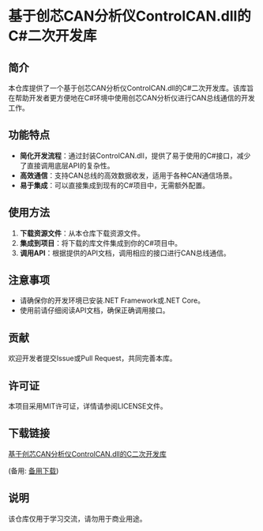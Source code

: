 # 基于创芯CAN分析仪ControlCAN.dll的C#二次开发库

## 简介

本仓库提供了一个基于创芯CAN分析仪ControlCAN.dll的C#二次开发库。该库旨在帮助开发者更方便地在C#环境中使用创芯CAN分析仪进行CAN总线通信的开发工作。

## 功能特点

- **简化开发流程**：通过封装ControlCAN.dll，提供了易于使用的C#接口，减少了直接调用底层API的复杂性。
- **高效通信**：支持CAN总线的高效数据收发，适用于各种CAN通信场景。
- **易于集成**：可以直接集成到现有的C#项目中，无需额外配置。

## 使用方法

1. **下载资源文件**：从本仓库下载资源文件。
2. **集成到项目**：将下载的库文件集成到你的C#项目中。
3. **调用API**：根据提供的API文档，调用相应的接口进行CAN总线通信。

## 注意事项

- 请确保你的开发环境已安装.NET Framework或.NET Core。
- 使用前请仔细阅读API文档，确保正确调用接口。

## 贡献

欢迎开发者提交Issue或Pull Request，共同完善本库。

## 许可证

本项目采用MIT许可证，详情请参阅LICENSE文件。

## 下载链接
[基于创芯CAN分析仪ControlCAN.dll的C二次开发库](https://pan.quark.cn/s/d44d143eb88d) 

(备用: [备用下载](https://pan.baidu.com/s/1AjurTBaETCQOEgdrRrFVUA?pwd=1234))

## 说明

该仓库仅用于学习交流，请勿用于商业用途。

